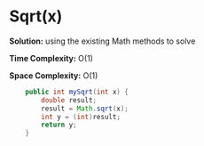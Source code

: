 # Sqrt(x)
**Solution:** using the existing Math methods to solve 

**Time Complexity:** O(1)

**Space Complexity:** O(1)


```java
    public int mySqrt(int x) {
        double result;
        result = Math.sqrt(x);
        int y = (int)result;
        return y;
    }
```